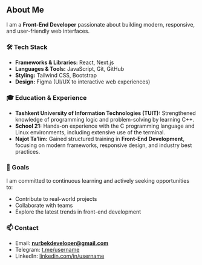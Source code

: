 ## About Me  

I am a **Front-End Developer** passionate about building modern, responsive, and user-friendly web interfaces.  

### 🛠 Tech Stack
- **Frameworks & Libraries:** React, Next.js  
- **Languages & Tools:** JavaScript, Git, GitHub  
- **Styling:** Tailwind CSS, Bootstrap  
- **Design:** Figma (UI/UX to interactive web experiences)  

### 🎓 Education & Experience
- **Tashkent University of Information Technologies (TUIT):** Strengthened knowledge of programming logic and problem-solving by learning C++.  
- **School 21:** Hands-on experience with the C programming language and Linux environments, including extensive use of the terminal.  
- **Najot Ta’lim:** Gained structured training in **Front-End Development**, focusing on modern frameworks, responsive design, and industry best practices.  

### 🚀 Goals
I am committed to continuous learning and actively seeking opportunities to:  
- Contribute to real-world projects  
- Collaborate with teams  
- Explore the latest trends in front-end development  

### 📫 Contact
- Email: **nurbekdeveloper@gmail.com**  
- Telegram: [t.me/username](https://t.me/nnurdev)  
- LinkedIn: [linkedin.com/in/username](https://www.linkedin.com/in/nurbek-yuldashev/)  
